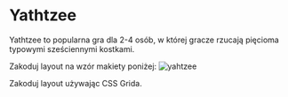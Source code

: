 # Yathtzee

Yathtzee to popularna gra dla 2-4 osób, w której gracze rzucają pięcioma typowymi sześciennymi kostkami.

Zakoduj layout na wzór makiety poniżej:
![yahtzee](resources/yahtzee.png)

Zakoduj layout używając CSS Grida.
